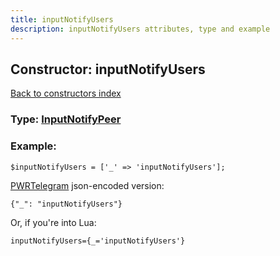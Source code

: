 ```yaml
---
title: inputNotifyUsers
description: inputNotifyUsers attributes, type and example
---
```

## Constructor: inputNotifyUsers  
[Back to constructors index](index.md)






### Type: [InputNotifyPeer](../types/InputNotifyPeer.md)


### Example:

```
$inputNotifyUsers = ['_' => 'inputNotifyUsers'];
```  

[PWRTelegram](https://pwrtelegram.xyz) json-encoded version:

```
{"_": "inputNotifyUsers"}
```


Or, if you're into Lua:  


```
inputNotifyUsers={_='inputNotifyUsers'}

```



